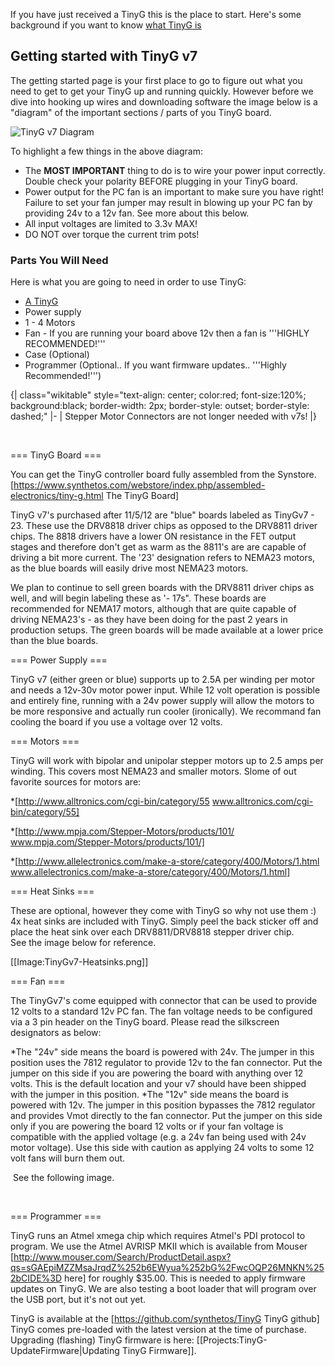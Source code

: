 If you have just received a TinyG this is the place to start. Here's some background if you want to know [what TinyG is](https://github.com/synthetos/TinyG/wiki/What-is-TinyG)

## Getting started with TinyG v7
The getting started page is your first place to go to figure out what you need to get to get your TinyG up and running quickly. However before we dive into hooking up wires and downloading software the image below is a "diagram" of the important sections / parts of you TinyG board. 

![TinyG v7 Diagram](https://www.dropbox.com/s/92r2bt5p6fqlw08/TinyGv7-2.png)

To highlight a few things in the above diagram:

* The **MOST IMPORTANT** thing to do is to wire your power input correctly. Double check your polarity BEFORE plugging in your TinyG board.
* Power output for the PC fan is an important to make sure you have right! Failure to set your fan jumper may result in blowing up your PC fan by providing 24v to a 12v fan. See more about this below. 
* All input voltages are limited to 3.3v MAX! 
* DO NOT over torque the current trim pots!

### Parts You Will Need
Here is what you are going to need in order to use TinyG: 

* [A TinyG](https://www.synthetos.com/webstore/index.php/assembled-electronics/tiny-g.html)
* Power supply 
* 1 - 4 Motors
* Fan - If you are running your board above 12v then a fan is '''HIGHLY RECOMMENDED!''' 
* Case (Optional) 
* Programmer (Optional.. If you want firmware updates.. '''Highly Recommended!''')

{| class="wikitable" style="text-align: center; color:red; font-size:120%; background:black; border-width: 2px; border-style: outset; border-style: dashed;"
|-
| Stepper Motor Connectors are not longer needed with v7s!
|}

<br> 

=== TinyG Board  ===

You can get the TinyG controller board fully assembled from the Synstore.<br> [https://www.synthetos.com/webstore/index.php/assembled-electronics/tiny-g.html The TinyG Board] 

TinyG v7's purchased after 11/5/12 are "blue" boards labeled as TinyGv7 - 23. These use the DRV8818 driver chips as opposed to the DRV8811 driver chips. The 8818 drivers have a lower ON resistance in the FET output stages and therefore don't get as warm as the 8811's are are capable of driving a bit more current. The '23' designation refers to NEMA23 motors, as the blue boards will easily drive most NEMA23 motors. 

We plan to continue to sell green boards with the DRV8811 driver chips as well, and will begin labeling these as '- 17s". These boards are recommended for NEMA17 motors, although that are quite capable of driving NEMA23's - as they have been doing for the past 2 years in production setups. The green boards will be made available at a lower price than the blue boards. 

=== Power Supply  ===

TinyG v7 (either green or blue) supports up to 2.5A per winding per motor and needs a 12v-30v motor power input. While 12 volt operation is possible and entirely fine, running with a 24v power supply will allow the motors to be more responsive and actually run cooler (ironically). We recommand fan cooling the board if you use a voltage over 12 volts. 

=== Motors  ===

TinyG will work with bipolar and unipolar stepper motors up to 2.5 amps per winding. This covers most NEMA23 and smaller motors. Slome of out favorite sources for motors are: 

*[http://www.alltronics.com/cgi-bin/category/55 www.alltronics.com/cgi-bin/category/55]

*[http://www.mpja.com/Stepper-Motors/products/101/ www.mpja.com/Stepper-Motors/products/101/]

*[http://www.allelectronics.com/make-a-store/category/400/Motors/1.html www.allelectronics.com/make-a-store/category/400/Motors/1.html]<br>

=== Heat Sinks  ===

These are optional, however they come with TinyG so why not use them&nbsp;:)<br> 4x heat sinks are included with TinyG. Simply peel the back sticker off and place the heat sink over each DRV8811/DRV8818 stepper driver chip. <br> See the image below for reference. 

[[Image:TinyGv7-Heatsinks.png]] 

=== Fan  ===

The TinyGv7's come equipped with connector that can be used to provide 12 volts to a standard 12v PC fan. The fan voltage needs to be configured via a 3 pin header on the TinyG board. Please read the silkscreen designators as below: 

*The "24v" side means the board is powered with 24v. The jumper in this position uses the 7812 regulator to provide 12v to the fan connector. Put the jumper on this side if you are powering the board with anything over 12 volts. This is the default location and your v7 should have been shipped with the jumper in this position. 
*The "12v" side means the board is powered with 12v. The jumper in this position bypasses the 7812 regulator and provides Vmot directly to the fan connector. Put the jumper on this side only if you are powering the board 12 volts or if your fan voltage is compatible with the applied voltage (e.g. a 24v fan being used with 24v motor voltage). Use this side with caution as applying 24 volts to some 12 volt fans will burn them out.

&nbsp;See the following image.<br> 

<br> 

=== Programmer  ===

TinyG runs an Atmel xmega chip which requires Atmel's PDI protocol to program. We use the Atmel AVRISP MKII which is available from Mouser [http://www.mouser.com/Search/ProductDetail.aspx?qs=sGAEpiMZZMsaJrqdZ%252b6EWyua%252bG%2FwcOQP26MNKN%252bCIDE%3D here] for roughly $35.00. This is needed to apply firmware updates on TinyG. We are also testing a boot loader that will program over the USB port, but it's not out yet.<br> 

TinyG is available at the [https://github.com/synthetos/TinyG TinyG github]<br> TinyG comes pre-loaded with the latest version at the time of purchase. Upgrading (flashing) TinyG firmware is here: [[Projects:TinyG-UpdateFirmware|Updating TinyG Firmware]].

